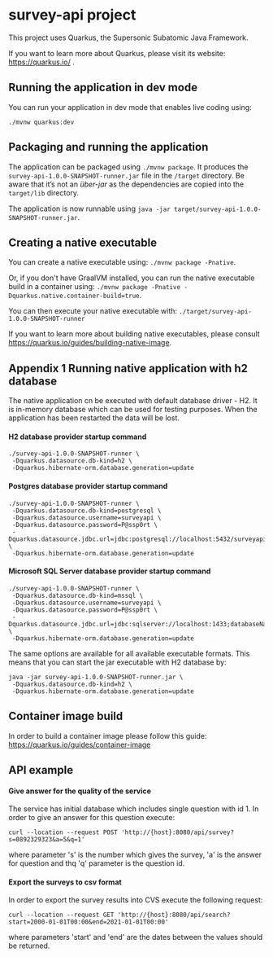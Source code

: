 # survey-api project

This project uses Quarkus, the Supersonic Subatomic Java Framework.

If you want to learn more about Quarkus, please visit its website: https://quarkus.io/ .

## Running the application in dev mode

You can run your application in dev mode that enables live coding using:
```
./mvnw quarkus:dev
```

## Packaging and running the application

The application can be packaged using `./mvnw package`.
It produces the `survey-api-1.0.0-SNAPSHOT-runner.jar` file in the `/target` directory.
Be aware that it’s not an _über-jar_ as the dependencies are copied into the `target/lib` directory.

The application is now runnable using `java -jar target/survey-api-1.0.0-SNAPSHOT-runner.jar`.

## Creating a native executable

You can create a native executable using: `./mvnw package -Pnative`.

Or, if you don't have GraalVM installed, you can run the native executable build in a container using: `./mvnw package -Pnative -Dquarkus.native.container-build=true`.

You can then execute your native executable with: `./target/survey-api-1.0.0-SNAPSHOT-runner`

If you want to learn more about building native executables, please consult https://quarkus.io/guides/building-native-image.

## Appendix 1 Running native application with h2 database

The native application cn be executed with default database driver - H2. It is in-memory database which
can be used for testing purposes. When the application has been restarted the data 
will be lost. 

#### H2 database provider startup command
```
./survey-api-1.0.0-SNAPSHOT-runner \
 -Dquarkus.datasource.db-kind=h2 \
 -Dquarkus.hibernate-orm.database.generation=update
 ```
#### Postgres database provider startup command
```
./survey-api-1.0.0-SNAPSHOT-runner \
 -Dquarkus.datasource.db-kind=postgresql \
 -Dquarkus.datasource.username=surveyapi \
 -Dquarkus.datasource.password=P@ssp0rt \
 -Dquarkus.datasource.jdbc.url=jdbc:postgresql://localhost:5432/surveyapi \
 -Dquarkus.hibernate-orm.database.generation=update
```

#### Microsoft SQL Server database provider startup command
```
./survey-api-1.0.0-SNAPSHOT-runner \
 -Dquarkus.datasource.db-kind=mssql \
 -Dquarkus.datasource.username=surveyapi \
 -Dquarkus.datasource.password=P@ssp0rt \
 -Dquarkus.datasource.jdbc.url=jdbc:sqlserver://localhost:1433;databaseName=SurveyApi \
 -Dquarkus.hibernate-orm.database.generation=update
```

The same options are available for all available executable formats. This means that you can start the jar executable with H2 database by: 

```
java -jar survey-api-1.0.0-SNAPSHOT-runner.jar \
 -Dquarkus.datasource.db-kind=h2 \
 -Dquarkus.hibernate-orm.database.generation=update
 ```

## Container image build
In order to build a container image please follow this guide: https://quarkus.io/guides/container-image
 
## API example

#### Give answer for the quality of the service
The service has initial database which includes single question with id 1.
In order to give an answer for this question execute:
```
curl --location --request POST 'http://{host}:8080/api/survey?s=0892329323&a=5&q=1'
```
where parameter 's' is the number which gives the survey, 'a' is the answer for question  and thq 'q' parameter
is the question id. 

#### Export the surveys to csv format
In order to export the survey results into CVS execute the following request:

```
curl --location --request GET 'http://{host}:8080/api/search?start=2000-01-01T00:00&end=2021-01-01T00:00'
```
where parameters 'start' and 'end' are the dates between the values should be returned.
